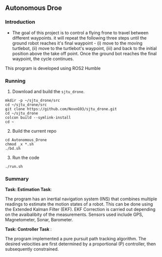 ## Autonomous Droe

### Introduction

- The goal of this project is to control a flying frone to travel between different waypoints. it will repeat the following three steps until the ground robot reaches it's final waypoint - (i) move to the moving turtlebot, (ii) move to the turtlebot's waypoint, (iii) and back to the initial position above the take off point. Once the ground bot reaches the final waypoint, the cycle continues.

This program is developed using ROS2 Humble

### Running

1. Download and build the `sjtu_drone`.

```
mkdir -p ~/sjtu_drone/src
cd ~/sjtu_drone/src
git clone https://github.com/NovoG93/sjtu_drone.git
cd ~/sjtu_drone
colcon build --symlink-install
cd ~
```

2. Build the current repo

```
cd Autonomous_Drone
chmod _x *.sh
./bd.sh
```

3. Run the code

```
./run.sh
```

### Summary

<b> Task: Estimation Task</b>:

The program has an inertial navigation system (INS) that combines multiple readings to estimate the motion states of a robot. This can be done using the Extended Kalman Filter (EKF). EKF Correction is carried out depending on the avaibalibity of the measurements. Sensors used include GPS, Magnetometer, Sonar, Barometer.

<b> Task: Controller Task </b>:

The program implemented a pure pursuit path tracking algorithm. The desired velocities are first determined by a proportional (P) controller, then subsequently constrained.

